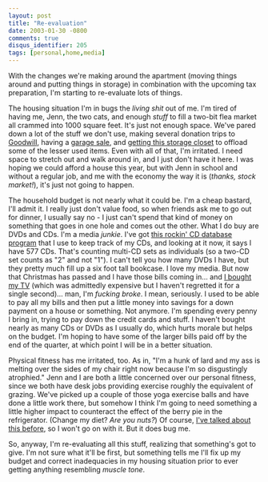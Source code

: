 ```yaml
---
layout: post
title: "Re-evaluation"
date: 2003-01-30 -0800
comments: true
disqus_identifier: 205
tags: [personal,home,media]
---
```

With the changes we're making around the apartment (moving things around
and putting things in storage) in combination with the upcoming tax
preparation, I'm starting to re-evaluate lots of things.

 The housing situation I'm in bugs the *living shit* out of me. I'm
tired of having me, Jenn, the two cats, and enough *stuff* to fill a
two-bit flea market all crammed into 1000 square feet. It's just not
enough space. We've pared down a lot of the stuff we don't use, making
several donation trips to [Goodwill](http://www.goodwill.org/), having a
[garage sale](/archive/2002/09/16/warm-thrill-of-confusion.aspx), and
[getting this storage
closet](/archive/2003/01/27/bits-and-pieces-from-deep-down.aspx) to
offload some of the lesser used items. Even with all of that, I'm
irritated. I need space to stretch out and walk around in, and I just
don't have it here. I was hoping we could afford a house this year, but
with Jenn in school and without a regular job, and me with the economy
the way it is (*thanks, stock market!*), it's just not going to happen.

 The household budget is not nearly what it could be. I'm a cheap
bastard, I'll admit it. I really just don't value food, so when friends
ask me to go out for dinner, I usually say no - I just can't spend that
kind of money on something that goes in one hole and comes out the
other. What I do buy are DVDs and CDs. I'm a media *junkie*. I've got
[this rockin' CD database program](http://www.base40.com/) that I use to
keep track of my CDs, and looking at it now, it says I have 577 CDs.
That's counting multi-CD sets as individuals (so a two-CD set counts as
"2" and not "1"). I can't tell you how many DVDs I have, but they pretty
much fill up a six foot tall bookcase. I love my media. But now that
Christmas has passed and I have those bills coming in... and [I bought
my TV](/archive/2002/10/07/a-forty-inch-weekend.aspx) (which was
admittedly expensive but I haven't regretted it for a single second)...
man, I'm *fucking broke*. I mean, seriously. I used to be able to pay
all my bills and then put a little money into savings for a down payment
on a house or something. Not anymore. I'm spending every penny I bring
in, trying to pay down the credit cards and stuff. I haven't bought
nearly as many CDs or DVDs as I usually do, which hurts morale but helps
on the budget. I'm hoping to have some of the larger bills paid off by
the end of the quarter, at which point I will be in a better situation.

 Physical fitness has me irritated, too. As in, "I'm a hunk of lard and
my ass is melting over the sides of my chair right now because I'm so
disgustingly atrophied." Jenn and I are both a little concerned over our
personal fitness, since we both have desk jobs providing exercise
roughly the equivalent of grazing. We've picked up a couple of those
yoga exercise balls and have done a little work there, but somehow I
think I'm going to need something a little higher impact to counteract
the effect of the berry pie in the refrigerator. (Change my diet? *Are
you nuts?*) Of course, [I've talked about this
before](/archive/2002/08/16/pathetic.aspx), so I won't go on with it.
But it does bug me.

 So, anyway, I'm re-evaluating all this stuff, realizing that
something's got to give. I'm not sure what it'll be first, but something
tells me I'll fix up my budget and correct inadequacies in my housing
situation prior to ever getting anything resembling *muscle tone*.
